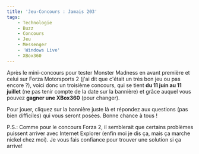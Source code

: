 ```yaml
---
title: 'Jeu-Concours : Jamais 203'
tags:
    - Technologie
    - Buzz
    - Concours
    - Jeu
    - Messenger
    - 'Windows Live'
    - XBox360
---
```


Après le mini-concours pour tester Monster Madness en avant première et celui
sur Forza Motorsports 2 (j'ai dit que c'était un très bon jeu ou pas
encore&nbsp;?), voici donc un troisième concours, qui se tient **du 11 juin au
11 juillet** (ne pas tenir compte de la date sur la bannière)
et&nbsp;gr&acirc;ce auquel vous pouvez **gagner une XBox360** (pour changer).

Pour jouer, cliquez sur la bannière juste là et répondez aux questions (pas bien
difficiles) qui vous seront posées. Bonne chance à tous&nbsp;!

P.S.: Comme pour le concours Forza 2, il semblerait que certains problèmes
puissent arriver avec Internet Explorer (enfin moi je dis ça, mais ça marche
nickel chez moi). Je vous fais confiance pour trouver une solution si ça arrive!
